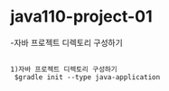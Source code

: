 # java110-project-01

-자바 프로젝트 디렉토리 구성하기

```

1)자바 프로젝트 디렉토리 구성하기
 $gradle init --type java-application
 ```